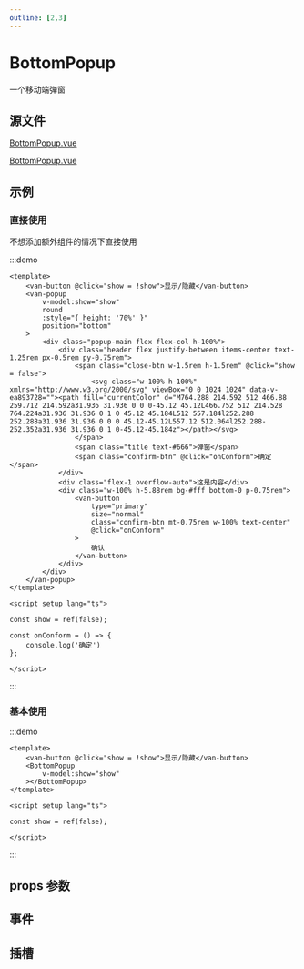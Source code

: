 ```yaml
---
outline: [2,3]
---
```


# BottomPopup

一个移动端弹窗

## 源文件

<div class="un-prefer-unocss"></div>

[BottomPopup.vue](https://github.com/shiouhoo/hooui/blob/main/src/package/popup/BottomPopup.vue)

<div class="prefer-unocss"></div>

[BottomPopup.vue](https://github.com/shiouhoo/hooui/blob/main/src/package/popup/BottomPopupUnocss.vue)

## 示例

### 直接使用

不想添加额外组件的情况下直接使用

:::demo

```vue
<template>
    <van-button @click="show = !show">显示/隐藏</van-button>
    <van-popup
        v-model:show="show"
        round
        :style="{ height: '70%' }"
        position="bottom"
    >
        <div class="popup-main flex flex-col h-100%">
            <div class="header flex justify-between items-center text-1.25rem px-0.5rem py-0.75rem">
                <span class="close-btn w-1.5rem h-1.5rem" @click="show = false">
                    <svg class="w-100% h-100%" xmlns="http://www.w3.org/2000/svg" viewBox="0 0 1024 1024" data-v-ea893728=""><path fill="currentColor" d="M764.288 214.592 512 466.88 259.712 214.592a31.936 31.936 0 0 0-45.12 45.12L466.752 512 214.528 764.224a31.936 31.936 0 1 0 45.12 45.184L512 557.184l252.288 252.288a31.936 31.936 0 0 0 45.12-45.12L557.12 512.064l252.288-252.352a31.936 31.936 0 1 0-45.12-45.184z"></path></svg>
                </span>
                <span class="title text-#666">弹窗</span>
                <span class="confirm-btn" @click="onConform">确定</span>
            </div>
            <div class="flex-1 overflow-auto">这是内容</div>
            <div class="w-100% h-5.88rem bg-#fff bottom-0 p-0.75rem">
                <van-button
                    type="primary"
                    size="normal"
                    class="confirm-btn mt-0.75rem w-100% text-center"
                    @click="onConform"
                >
                    确认
                </van-button>
            </div>
        </div>
    </van-popup>
</template>

<script setup lang="ts">

const show = ref(false);

const onConform = () => {
    console.log('确定')
};

</script>
```
:::

### 基本使用

:::demo

```vue
<template>
    <van-button @click="show = !show">显示/隐藏</van-button>
    <BottomPopup
        v-model:show="show"
    ></BottomPopup>
</template>

<script setup lang="ts">

const show = ref(false);

</script>
```
:::


## props 参数

<script setup lang="ts">

const data = [
    {
        name: 'show(v-model)',
        desc: '是否显示',
        type: 'boolean',
        defaultValue: '-',
    },
    {
        name: 'height',
        desc: '弹窗高度',
        type: 'string',
        defaultValue: '75%',
    },
    {
        name: 'closepos',
        desc: '关闭按钮的位置',
        type: 'left | right',
        defaultValue: 'left',
    },
    {
        name: 'conformText',
        desc: '确认按钮的文字',
        type: 'string',
        defaultValue: '确定',
    },
    {
        name: 'popupProps',
        desc: 'vant组件popup支持的所有参数',
        type: 'Record<string, any>',
        defaultValue: '{}',
    },
];

const data2 = [
    {
        name: 'on-close',
        desc: '弹窗关闭按钮时触发',
        params: '',
    },
    {
        name: 'on-confirm',
        desc: '点击确认按钮时触发',
        params: '',
    },
];

const data3 = [
    {
        name: 'default',
        desc: '内容插槽',
        params: '-',
    },
    {
        name: 'header',
        desc: '头部插槽',
        params: '-',
    },
    {
        name: 'overlay-content',
        desc: '遮罩层内容插槽',
        params: '-',
    },
];
</script>

<ParamsTable :data="data"></ParamsTable>

## 事件

<EmitTable :data="data2"></EmitTable>

## 插槽

<SlotTable :data="data3"></SlotTable>
